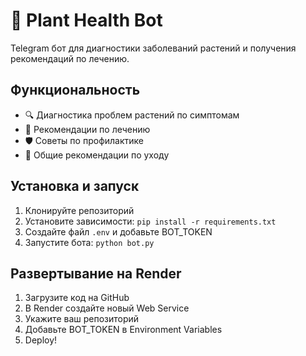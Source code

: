 # 🌿 Plant Health Bot

Telegram бот для диагностики заболеваний растений и получения рекомендаций по лечению.

## Функциональность

- 🔍 Диагностика проблем растений по симптомам
- 💊 Рекомендации по лечению
- 🛡️ Советы по профилактике
- 🌱 Общие рекомендации по уходу

## Установка и запуск

1. Клонируйте репозиторий
2. Установите зависимости: `pip install -r requirements.txt`
3. Создайте файл `.env` и добавьте BOT_TOKEN
4. Запустите бота: `python bot.py`

## Развертывание на Render

1. Загрузите код на GitHub
2. В Render создайте новый Web Service
3. Укажите ваш репозиторий
4. Добавьте BOT_TOKEN в Environment Variables
5. Deploy!